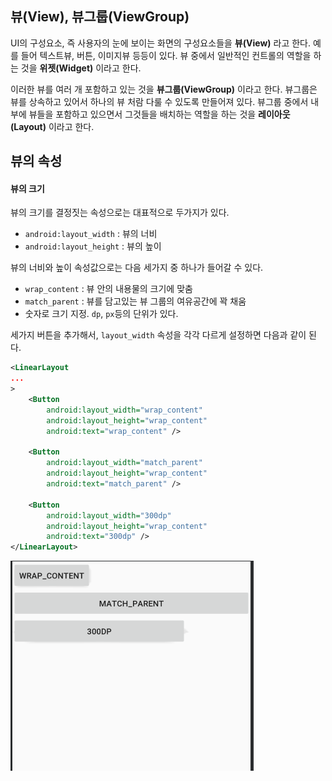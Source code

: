## 뷰(View), 뷰그룹(ViewGroup)


UI의 구성요소, 즉 사용자의 눈에 보이는 화면의 구성요소들을 **뷰(View)** 라고 한다. 예를 들어 텍스트뷰, 버튼, 이미지뷰 등등이 있다.
뷰 중에서 일반적인 컨트롤의 역할을 하는 것을 **위젯(Widget)** 이라고 한다.

이러한 뷰를 여러 개 포함하고 있는 것을 **뷰그룹(ViewGroup)** 이라고 한다. 뷰그룹은 뷰를 상속하고 있어서 하나의 뷰 처람 다룰 수 있도록 만들어져 있다.
뷰그룹 중에서 내부에 뷰들을 포함하고 있으면서 그것들을 배치하는 역할을 하는 것을 **레이아웃(Layout)** 이라고 한다.

## 뷰의 속성

#### 뷰의 크기

뷰의 크기를 결정짓는 속성으로는 대표적으로 두가지가 있다.

* `android:layout_width` : 뷰의 너비 
* `android:layout_height` : 뷰의 높이

뷰의 너비와 높이 속성값으로는 다음 세가지 중 하나가 들어갈 수 있다. 
* `wrap_content` : 뷰 안의 내용물의 크기에 맞춤
* `match_parent` : 뷰를 담고있는 뷰 그룹의 여유공간에 꽉 채움
* 숫자로 크기 지정. `dp`, `px`등의 단위가 있다.

세가지 버튼을 추가해서, `layout_width` 속성을 각각 다르게 설정하면 다음과 같이 된다.
```xml
<LinearLayout
...
>
    <Button
        android:layout_width="wrap_content"
        android:layout_height="wrap_content"
        android:text="wrap_content" />

    <Button
        android:layout_width="match_parent"
        android:layout_height="wrap_content"
        android:text="match_parent" />

    <Button
        android:layout_width="300dp"
        android:layout_height="wrap_content"
        android:text="300dp" />
</LinearLayout>
```

![](img/2_11.PNG)
